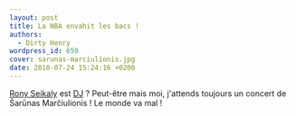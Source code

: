 ```yaml
---
layout: post
title: La NBA envahit les bacs !
authors:
  - Dirty Henry
wordpress_id: 659
cover: sarunas-marciulionis.jpg
date: 2010-07-24 15:24:16 +0200
---
```


[Rony Seikaly](http://en.wikipedia.org/wiki/Rony_Seikaly) est
[DJ](http://www.thetripwire.com/news/2010/07/23/rony-seikaly-will-now-be-making-some-music-news-thank-you)
? Peut-être mais moi, j'attends toujours un concert de Šarūnas Marčiulionis ! Le
monde va mal !
